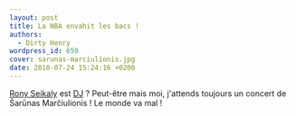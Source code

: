 ```yaml
---
layout: post
title: La NBA envahit les bacs !
authors:
  - Dirty Henry
wordpress_id: 659
cover: sarunas-marciulionis.jpg
date: 2010-07-24 15:24:16 +0200
---
```


[Rony Seikaly](http://en.wikipedia.org/wiki/Rony_Seikaly) est
[DJ](http://www.thetripwire.com/news/2010/07/23/rony-seikaly-will-now-be-making-some-music-news-thank-you)
? Peut-être mais moi, j'attends toujours un concert de Šarūnas Marčiulionis ! Le
monde va mal !
